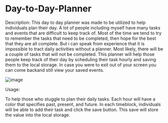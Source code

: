 # Day-to-Day-Planner

Description:
This day to day planner was made to be utilized to help individuals plan their day.  A lot of people including myself have many tasks and events that are difficult to keep track of.  Most of the time we tend to try to remember the tasks that need to be completed, then hope for the best that they are all complete.  But i can speak from experience that it is impossible to tract daily activities without a planner.  Most likely, there will be a couple of tasks that will not be completed.  This planner will help those people keep track of their day by scheduling their task hourly and saving them to the local storage.  In case you were to exit out of your screen you can come backand still view your saved events.  

![image](https://user-images.githubusercontent.com/114435344/203201894-04ce9672-db03-4766-9325-facb8f6702c0.png)

Usage:

To help those who stuggle to plan their daily tasks.  Each hour will have a color that specifies past, present, and future.  In each timeblock, individuals will be able to add their task and click the save button.  This save will store the value into the local storage.  
